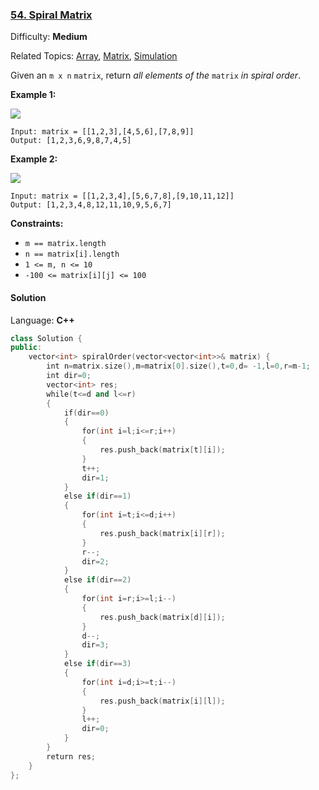 ### [54\. Spiral Matrix](https://leetcode.com/problems/spiral-matrix/)

Difficulty: **Medium**  

Related Topics: [Array](https://leetcode.com/tag/array/), [Matrix](https://leetcode.com/tag/matrix/), [Simulation](https://leetcode.com/tag/simulation/)


Given an `m x n` `matrix`, return _all elements of the_ `matrix` _in spiral order_.

**Example 1:**

![](https://assets.leetcode.com/uploads/2020/11/13/spiral1.jpg)

```
Input: matrix = [[1,2,3],[4,5,6],[7,8,9]]
Output: [1,2,3,6,9,8,7,4,5]
```

**Example 2:**

![](https://assets.leetcode.com/uploads/2020/11/13/spiral.jpg)

```
Input: matrix = [[1,2,3,4],[5,6,7,8],[9,10,11,12]]
Output: [1,2,3,4,8,12,11,10,9,5,6,7]
```

**Constraints:**

*   `m == matrix.length`
*   `n == matrix[i].length`
*   `1 <= m, n <= 10`
*   `-100 <= matrix[i][j] <= 100`


#### Solution

Language: **C++**

```c++
class Solution {
public:
    vector<int> spiralOrder(vector<vector<int>>& matrix) {
        int n=matrix.size(),m=matrix[0].size(),t=0,d= -1,l=0,r=m-1;
        int dir=0;
        vector<int> res;
        while(t<=d and l<=r)
        {
            if(dir==0)
            {
                for(int i=l;i<=r;i++)
                {
                    res.push_back(matrix[t][i]);
                }
                t++;
                dir=1;
            }
            else if(dir==1)
            {
                for(int i=t;i<=d;i++)
                {
                    res.push_back(matrix[i][r]);
                }
                r--;
                dir=2;
            }
            else if(dir==2)
            {
                for(int i=r;i>=l;i--)
                {
                    res.push_back(matrix[d][i]);
                }
                d--;
                dir=3;
            }
            else if(dir==3)
            {
                for(int i=d;i>=t;i--)
                {
                    res.push_back(matrix[i][l]);
                }
                l++;
                dir=0;
            }
        }
        return res;
    }
};
```
